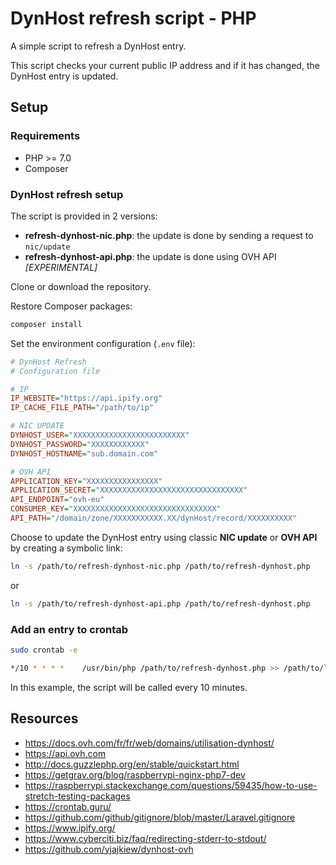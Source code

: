 # DynHost refresh script - PHP

A simple script to refresh a DynHost entry.

This script checks your current public IP address and
if it has changed, the DynHost entry is updated.

## Setup

### Requirements

- PHP >= 7.0
- Composer

### DynHost refresh setup

The script is provided in 2 versions:

- **refresh-dynhost-nic.php**: the update is done by sending a request to `nic/update`
- **refresh-dynhost-api.php**: the update is done using OVH API *[EXPERIMENTAL]*

Clone or download the repository.

Restore Composer packages:

```bash
composer install
```

Set the environment configuration (`.env` file):

```ini
# DynHost Refresh
# Configuration file

# IP
IP_WEBSITE="https://api.ipify.org"
IP_CACHE_FILE_PATH="/path/to/ip"

# NIC UPDATE
DYNHOST_USER="XXXXXXXXXXXXXXXXXXXXXXXXX"
DYNHOST_PASSWORD="XXXXXXXXXXXX"
DYNHOST_HOSTNAME="sub.domain.com"

# OVH API
APPLICATION_KEY="XXXXXXXXXXXXXXXX"
APPLICATION_SECRET="XXXXXXXXXXXXXXXXXXXXXXXXXXXXXXXX"
API_ENDPOINT="ovh-eu"
CONSUMER_KEY="XXXXXXXXXXXXXXXXXXXXXXXXXXXXXXXX"
API_PATH="/domain/zone/XXXXXXXXXXX.XX/dynHost/record/XXXXXXXXXX"
```

Choose to update the DynHost entry using classic **NIC update** or **OVH API**
by creating a symbolic link:

```bash
ln -s /path/to/refresh-dynhost-nic.php /path/to/refresh-dynhost.php
```

or

```bash
ln -s /path/to/refresh-dynhost-api.php /path/to/refresh-dynhost.php
```

### Add an entry to crontab

```bash
sudo crontab -e
```

```bash
*/10 * * * *    /usr/bin/php /path/to/refresh-dynhost.php >> /path/to/log 2>&1
```

In this example, the script will be called every 10 minutes.

## Resources

- <https://docs.ovh.com/fr/fr/web/domains/utilisation-dynhost/>
- <https://api.ovh.com>
- <http://docs.guzzlephp.org/en/stable/quickstart.html>
- <https://getgrav.org/blog/raspberrypi-nginx-php7-dev>
- <https://raspberrypi.stackexchange.com/questions/59435/how-to-use-stretch-testing-packages>
- <https://crontab.guru/>
- <https://github.com/github/gitignore/blob/master/Laravel.gitignore>
- <https://www.ipify.org/>
- <https://www.cyberciti.biz/faq/redirecting-stderr-to-stdout/>
- <https://github.com/yjajkiew/dynhost-ovh>
